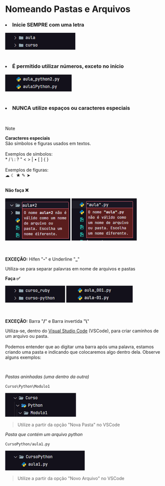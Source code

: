 <h1>Nomeando Pastas e Arquivos</h1>

<h3>
    <li>Inicie SEMPRE com uma letra</li>
</h3>

<img src="../Images/README/exampleLetra.png"/><br><br>

<h3>
    <li>É permitido utilizar números, <b>exceto no início</b></li>
</h3>

<img src="../Images/README/exampleNumeros.png"/><br><br>

<h3>
    <li>NUNCA utilize espaços ou caracteres especiais</li>
</h3>
<br>

> [!NOTE]
> <b>Caracteres especiais</b> <br>São símbolos e figuras usados em textos.<br><br>
> Exemplos de símbolos:<br>* / \ : ? " < > | • [ ] { }<br><br>
> Exemplos de figuras:<br>☁︎ ☾ ★ ✎ ➤

<br>
<b>Não faça ❌</b>
<br><br>

<img alt="Exemplos usando o caractere de asterico em nome de pastas" src="../Images/README/exampleCaracter1.png"/>
<img alt="Exemplo usando o caractere de aspas em nome de arquivos" src="../Images/README/exampleCaracter2.png"/><br><br>

<br>
<p>
    <b>EXCEÇÃO:</b> Hífen "<b>-</b>" e Underline "<b>_</b>"
</p>
<p>Utiliza-se para separar palavras em nome de arquivos e pastas</p>


<b>Faça ✅</b>

<img alt="Exemplos usando hífen e underline em nome de pastas" src="../Images/README/exampleCaracter3.png"/>
<img alt="Exemplos usando hífen e underline em nome de arquivos" src="../Images/README/exampleCaracter4.png"/><br><br><br>

<p>
    <b>EXCEÇÃO:</b> Barra "<b>/</b>" e Barra invertida "<b>\</b>"
</p>
<p>Utiliza-se, dentro do <a href="https://code.visualstudio.com">Visual Studio Code</a> (VSCode), para criar caminhos de um arquivo ou pasta.<br><br> Podemos entender que ao digitar uma barra após uma palavra, estamos criando uma pasta e indicando que colocaremos algo dentro dela. Observe alguns exemplos:
</p>
<br> 

<i>Pastas aninhadas (uma dentro da outra)</i>
```
Curso\Python\Modulo1
```

<img alt="Exemplos usando hífen e underline em nome de arquivos" src="../Images/README/exampleBarras01.png"/><br>

> Utilize a partir da opção "Nova Pasta" no VSCode

<i>Pasta que contém um arquivo python</i>
```
CursoPython/aula1.py
```

<img alt="Exemplos usando hífen e underline em nome de arquivos" src="../Images/README/exampleBarras02.png"/><br>

> Utilize a partir da opção "Novo Arquivo" no VSCode